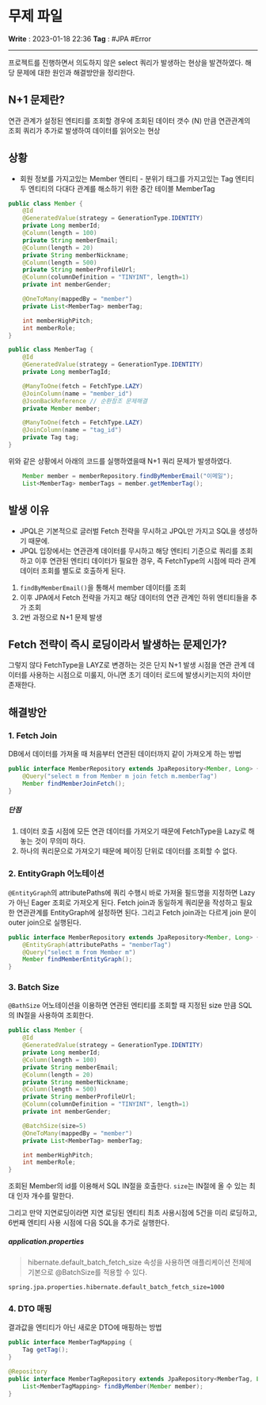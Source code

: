 # 무제 파일
**Write** : 2023-01-18 22:36
**Tag** : #JPA #Error
***

프로젝트를 진행하면서 의도하지 않은 select 쿼리가 발생하는 현상을 발견하였다.
해당 문제에 대한 원인과 해결방안을 정리한다.

## N+1 문제란?
연관 관계가 설정된 엔티티를 조회할 경우에 조회된 데이터 갯수 (N) 만큼 연관관계의 조회 쿼리가 추가로 발생하여 데이터를 읽어오는 현상

## 상황
- 회원 정보를 가지고있는 Member 엔티티 - 분위기 태그를 가지고있는 Tag 엔티티
  두 엔티티의 다대다 관계를 해소하기 위한 중간 테이블 MemberTag
```java
public class Member {
    @Id
    @GeneratedValue(strategy = GenerationType.IDENTITY)
    private Long memberId;
    @Column(length = 100)
    private String memberEmail;
    @Column(length = 20)
    private String memberNickname;
    @Column(length = 500)
    private String memberProfileUrl;
    @Column(columnDefinition = "TINYINT", length=1)
    private int memberGender;

    @OneToMany(mappedBy = "member")
    private List<MemberTag> memberTag;

    int memberHighPitch;
    int memberRole;
}

```

```java
public class MemberTag {
    @Id
    @GeneratedValue(strategy = GenerationType.IDENTITY)
    private Long memberTagId;

    @ManyToOne(fetch = FetchType.LAZY)
    @JoinColumn(name = "member_id")
    @JsonBackReference // 순환참조 문제해결
    private Member member;

    @ManyToOne(fetch = FetchType.LAZY)
    @JoinColumn(name = "tag_id")
    private Tag tag;
}

```

위와 같은 상황에서 아래의 코드를 실행하였을때 N+1 쿼리 문제가 발생하였다.
```java
	Member member = memberRepository.findByMemberEmail("이메일");
	List<MemberTag> memberTags = member.getMemberTag();
```

## 발생 이유
- JPQL은 기본적으로 글러벌 Fetch 전략을 무시하고 JPQL만 가지고 SQL을 생성하기 때문에.
- JPQL 입장에서는 연관관계 데이터를 무시하고 해당 엔티티 기준으로 쿼리를 조회하고 이후 연관된 엔티티 데이터가 필요한 경우, 즉 FetchType의 시점에 따라 관계 데이터 조회를 별도로 호출하게 된다.

1. ``findByMemberEmail()``을 통해서 member 데이터를 조회
2. 이후 JPA에서 Fetch 전략을 가지고 해당 데이터의 연관 관계인 하위 엔티티들을 추가 조회
3. 2번 과정으로 N+1 문제 발생

## Fetch 전략이 즉시 로딩이라서 발생하는 문제인가?
그렇지 않다 FetchType을 LAYZ로 변경하는 것은 단지 N+1 발생 시점을 연관 관계 데이터를 사용하는 시점으로 미룰지, 아니면 초기 데이터 로드에 발생시키는지의 차이만 존재한다.

## 해결방안
### 1. Fetch Join
DB에서 데이터를 가져올 때 처음부터 연관된 데이터까지 같이 가져오게 하는 방법
```java
public interface MemberRepository extends JpaRepository<Member, Long> {
	@Query("select m from Member m join fetch m.memberTag")
	Member findMemberJoinFetch();
}
```

##### 단점
1. 데이터 호출 시점에 모든 연관 데이터를 가져오기 때문에 FetchType을 Lazy로 해놓는 것이 무의미 하다.
2. 하나의 쿼리문으로 가져오기 때문에 페이징 단위로 데이터를 조회할 수 없다.


### 2. EntityGraph 어노테이션
``@EntityGraph``의 attributePaths에 쿼리 수행시 바로 가져올 필드명을 지정하면 Lazy가 아닌 Eager 조회로 가져오게 된다. Fetch join과 동일하게 쿼리문을 작성하고 필요한 연관관계를  EntityGraph에 설정하면 된다. 그리고 Fetch join과는 다르게 join 문이 outer join으로 실행된다.

```java
public interface MemberRepository extends JpaRepository<Member, Long> {
	@EntityGraph(attributePaths = "memberTag")
	@Query("select m from Member m")
	Member findMemberEntityGraph();
}
```
### 3. Batch Size
``@BathSize`` 어노테이션을 이용하면 연관된 엔티티를 조회할 때 지정된 size 만큼 SQL의 IN절을 사용하여 조회한다. 
```java
public class Member {
    @Id
    @GeneratedValue(strategy = GenerationType.IDENTITY)
    private Long memberId;
    @Column(length = 100)
    private String memberEmail;
    @Column(length = 20)
    private String memberNickname;
    @Column(length = 500)
    private String memberProfileUrl;
    @Column(columnDefinition = "TINYINT", length=1)
    private int memberGender;

	@BatchSize(size=5)
    @OneToMany(mappedBy = "member")
    private List<MemberTag> memberTag;

    int memberHighPitch;
    int memberRole;
}
```
조회된 Member의 id를 이용해서 SQL IN절을 호출한다.
``size``는 IN절에 올 수 있는 최대 인자 개수를 말한다.

그리고 만약 지연로딩이라면 지연 로딩된 엔티티 최초 사용시점에 5건을 미리 로딩하고, 6번째 엔티티 사용 시점에 다음 SQL을 추가로 실행한다.

##### application.properties
> hibernate.default_batch_fetch_size 속성을 사용하면 애플리케이션 전체에 기본으로 @BatchSize를 적용할 수 있다.
```properties
spring.jpa.properties.hibernate.default_batch_fetch_size=1000
```

### 4. DTO 매핑
결과값을 엔티티가 아닌 새로운 DTO에 매핑하는 방법

```java
public interface MemberTagMapping {
    Tag getTag();
}
```

```java
@Repository
public interface MemberTagRepository extends JpaRepository<MemberTag, Long> {
    List<MemberTagMapping> findByMember(Member member);
}
```
